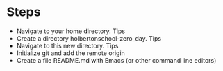 # Steps
* Navigate to your home directory. Tips
* Create a directory holbertonschool-zero_day. Tips
* Navigate to this new directory. Tips
* Initialize git and add the remote origin
* Create a file README.md with Emacs (or other command line editors) 